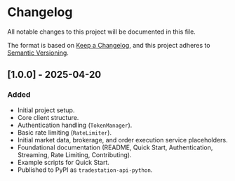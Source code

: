 # Changelog

All notable changes to this project will be documented in this file.

The format is based on [Keep a Changelog](https://keepachangelog.com/en/1.0.0/),
and this project adheres to [Semantic Versioning](https://semver.org/spec/v2.0.0.html).

## [1.0.0] - 2025-04-20

### Added
- Initial project setup.
- Core client structure.
- Authentication handling (`TokenManager`).
- Basic rate limiting (`RateLimiter`).
- Initial market data, brokerage, and order execution service placeholders.
- Foundational documentation (README, Quick Start, Authentication, Streaming, Rate Limiting, Contributing).
- Example scripts for Quick Start.
- Published to PyPI as `tradestation-api-python`. 